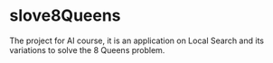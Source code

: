 # slove8Queens

The project for AI course, it is an application on Local Search and its variations to solve the 8 Queens problem.
